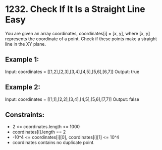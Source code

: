 # 1232. Check If It Is a Straight Line Easy

You are given an array coordinates, coordinates[i] = [x, y], where [x, y] represents the coordinate of a point. Check if these points make a straight line in the XY plane.

## Example 1:

Input: coordinates = [[1,2],[2,3],[3,4],[4,5],[5,6],[6,7]]
Output: true

## Example 2:

Input: coordinates = [[1,1],[2,2],[3,4],[4,5],[5,6],[7,7]]
Output: false

## Constraints:

- 2 <= coordinates.length <= 1000
- coordinates[i].length == 2
- -10^4 <= coordinates[i][0], coordinates[i][1] <= 10^4
- coordinates contains no duplicate point.

